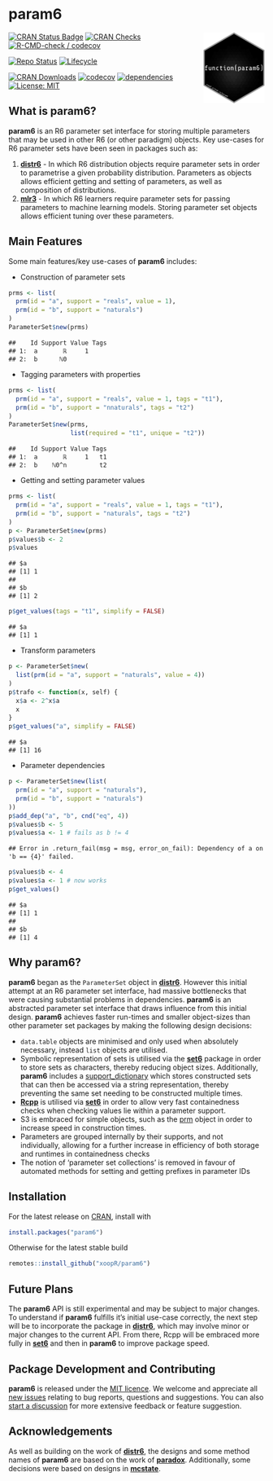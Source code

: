 param6
================

<img src="man/figures/logo.png" align="right" alt="" width="120" />

[![CRAN Status
Badge](https://www.r-pkg.org/badges/version-ago/param6)](https://cran.r-project.org/package=param6)
[![CRAN
Checks](https://cranchecks.info/badges/worst/param6)](https://cran.r-project.org/web/checks/check_results_param6.html)
[![R-CMD-check /
codecov](https://github.com/xoopR/param6/actions/workflows/check-covr.yml/badge.svg?branch=main)](https://github.com/xoopR/param6/actions/workflows/check-covr.yml)

[![Repo
Status](https://www.repostatus.org/badges/latest/active.svg)](https://github.com/xoopR/param6)
[![Lifecycle](https://lifecycle.r-lib.org/articles/figures/lifecycle-experimental.svg)](https://github.com/xoopR/param6)

[![CRAN
Downloads](https://cranlogs.r-pkg.org/badges/grand-total/param6)](https://cran.r-project.org/package=param6)
[![codecov](https://app.codecov.io/gh/xoopR/param6/branch/master/graph/badge.svg)](https://app.codecov.io/gh/xoopR/param6)
[![dependencies](https://tinyverse.netlify.com/badge/param6)](https://CRAN.R-project.org/package=param6)
[![License:
MIT](https://img.shields.io/badge/License-MIT-yellow.svg)](https://opensource.org/licenses/MIT)

## What is param6?

**param6** is an R6 parameter set interface for storing multiple
parameters that may be used in other R6 (or other paradigm) objects. Key
use-cases for R6 parameter sets have been seen in packages such as:

1.  **[distr6](https://CRAN.R-project.org/package=distr6)** - In which
    R6 distribution objects require parameter sets in order to
    parametrise a given probability distribution. Parameters as objects
    allows efficient getting and setting of parameters, as well as
    composition of distributions.
2.  **[mlr3](https://CRAN.R-project.org/package=mlr3)** - In which R6
    learners require parameter sets for passing parameters to machine
    learning models. Storing parameter set objects allows efficient
    tuning over these parameters.

## Main Features

Some main features/key use-cases of **param6** includes:

-   Construction of parameter sets

``` r
prms <- list(
  prm(id = "a", support = "reals", value = 1),
  prm(id = "b", support = "naturals")
)
ParameterSet$new(prms)
```

    ##    Id Support Value Tags
    ## 1:  a       ℝ     1
    ## 2:  b      ℕ0

-   Tagging parameters with properties

``` r
prms <- list(
  prm(id = "a", support = "reals", value = 1, tags = "t1"),
  prm(id = "b", support = "nnaturals", tags = "t2")
)
ParameterSet$new(prms,
                 list(required = "t1", unique = "t2"))
```

    ##    Id Support Value Tags
    ## 1:  a       ℝ     1   t1
    ## 2:  b    ℕ0^n         t2

-   Getting and setting parameter values

``` r
prms <- list(
  prm(id = "a", support = "reals", value = 1, tags = "t1"),
  prm(id = "b", support = "naturals", tags = "t2")
)
p <- ParameterSet$new(prms)
p$values$b <- 2
p$values
```

    ## $a
    ## [1] 1
    ##
    ## $b
    ## [1] 2

``` r
p$get_values(tags = "t1", simplify = FALSE)
```

    ## $a
    ## [1] 1

-   Transform parameters

``` r
p <- ParameterSet$new(
  list(prm(id = "a", support = "naturals", value = 4))
)
p$trafo <- function(x, self) {
  x$a <- 2^x$a
  x
}
p$get_values("a", simplify = FALSE)
```

    ## $a
    ## [1] 16

-   Parameter dependencies

``` r
p <- ParameterSet$new(list(
  prm(id = "a", support = "naturals"),
  prm(id = "b", support = "naturals")
))
p$add_dep("a", "b", cnd("eq", 4))
p$values$b <- 5
p$values$a <- 1 # fails as b != 4
```

    ## Error in .return_fail(msg = msg, error_on_fail): Dependency of a on 'b == {4}' failed.

``` r
p$values$b <- 4
p$values$a <- 1 # now works
p$get_values()
```

    ## $a
    ## [1] 1
    ##
    ## $b
    ## [1] 4

## Why param6?

**param6** began as the `ParameterSet` object in
**[distr6](https://CRAN.R-project.org/package=distr6)**. However this
initial attempt at an R6 parameter set interface, had massive
bottlenecks that were causing substantial problems in dependencies.
**param6** is an abstracted parameter set interface that draws influence
from this initial design. **param6** achieves faster run-times and
smaller object-sizes than other parameter set packages by making the
following design decisions:

-   `data.table` objects are minimised and only used when absolutely
    necessary, instead `list` objects are utilised.
-   Symbolic representation of sets is utilised via the
    **[set6](https://CRAN.R-project.org/package=set6)** package in order
    to store sets as characters, thereby reducing object sizes.
    Additionally, **param6** includes a
    [support\_dictionary](https://xoopr.github.io/param6/reference/support_dictionary.html)
    which stores constructed sets that can then be accessed via a string
    representation, thereby preventing the same set needing to be
    constructed multiple times.
-   **[Rcpp](https://CRAN.R-project.org/package=Rcpp)** is utilised via
    **[set6](https://CRAN.R-project.org/package=set6)** in order to
    allow very fast containedness checks when checking values lie within
    a parameter support.
-   S3 is embraced for simple objects, such as the
    [prm](https://xoopr.github.io/param6/reference/prm.html) object in
    order to increase speed in construction times.
-   Parameters are grouped internally by their supports, and not
    individually, allowing for a further increase in efficiency of both
    storage and runtimes in containedness checks
-   The notion of ‘parameter set collections’ is removed in favour of
    automated methods for setting and getting prefixes in parameter IDs

## Installation

For the latest release on
[CRAN](https://CRAN.R-project.org/package=param6), install with

``` r
install.packages("param6")
```

Otherwise for the latest stable build

``` r
remotes::install_github("xoopR/param6")
```

## Future Plans

The **param6** API is still experimental and may be subject to major
changes. To understand if **param6** fulfills it’s initial use-case
correctly, the next step will be to incorporate the package in
**[distr6](https://CRAN.R-project.org/package=distr6)**, which may
involve minor or major changes to the current API. From there, Rcpp will
be embraced more fully in
**[set6](https://CRAN.R-project.org/package=set6)** and then in
**param6** to improve package speed.

## Package Development and Contributing

**param6** is released under the [MIT
licence](https://opensource.org/licenses/MIT). We welcome and appreciate
all [new issues](https://github.com/xoopR/param6/issues) relating to bug
reports, questions and suggestions. You can also [start a
discussion](https://github.com/xoopR/param6/discussions) for more
extensive feedback or feature suggestion.

## Acknowledgements

As well as building on the work of
**[distr6](https://CRAN.R-project.org/package=distr6)**, the designs and
some method names of **param6** are based on the work of
**[paradox](https://CRAN.R-project.org/package=paradox)**. Additionally,
some decisions were based on designs in
**[mcstate](https://github.com/mrc-ide/mcstate)**.
